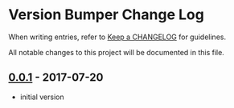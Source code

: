 # Version Bumper Change Log

When writing entries, refer to [Keep a CHANGELOG](http://keepachangelog.com/) for guidelines.

All notable changes to this project will be documented in this file.

## [0.0.1] - 2017-07-20

- initial version

[0.0.1]: https://github.com/glensc/version-bump/commits/0.0.1
